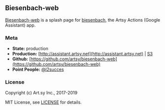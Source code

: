 ## Biesenbach-web

[Biesenbach-web](https://github.com/artsy/biesenbach-web) is a splash page for [biesenbach](https://github.com/artsy/biesenbach), the Artsy Actions (Google Assistant) app.

### Meta

* __State:__ production
* __Production:__ [http://assistant.artsy.net](http://assistant.artsy.net) | [S3](https://aws.amazon.com/s3/biesenbach-web)
* __Github:__ [https://github.com/artsy/biesenbach-web](https://github.com/artsy/biesenbach-web)
* __Point People:__ [@l2succes](https://github.com/l2succes)

### License

Copyright (c) Art.sy Inc., 2017-2019

MIT License, see [LICENSE](LICENSE) for details.
